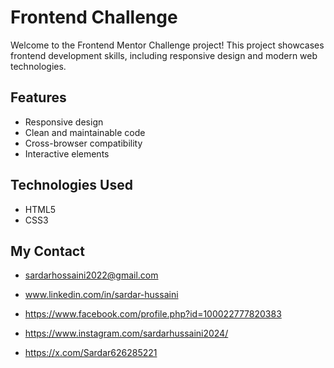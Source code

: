 # Frontend Challenge

Welcome to the Frontend Mentor Challenge project! This project showcases frontend development skills, including responsive design and modern web technologies.

## Features

- Responsive design
- Clean and maintainable code
- Cross-browser compatibility
- Interactive elements

## Technologies Used

- HTML5
- CSS3

## My Contact

- [sardarhossaini2022@gmail.com](mailto:sardarhossaini2022@gmail.com)
- www.linkedin.com/in/sardar-hussaini

- https://www.facebook.com/profile.php?id=100022777820383

- https://www.instagram.com/sardarhussaini2024/

- https://x.com/Sardar626285221
